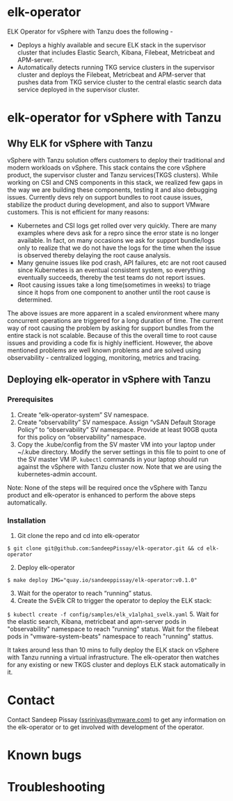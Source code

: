 # elk-operator
ELK Operator for vSphere with Tanzu does the following -
- Deploys a highly available and secure ELK stack in the supervisor cluster that includes Elastic Search, Kibana, Filebeat, Metricbeat and APM-server.
- Automatically detects running TKG service clusters in the supervisor cluster and deploys the Filebeat, Metricbeat and APM-server that pushes data from TKG service cluster to the central elastic search data service deployed in the supervisor cluster.

# elk-operator for vSphere with Tanzu
## Why ELK for vSphere with Tanzu
vSphere with Tanzu solution offers customers to deploy their traditional and modern workloads on vSphere. This stack contains the core vSphere product, the supervisor cluster and Tanzu services(TKGS clusters). While working on CSI and CNS components in this stack, we realized few gaps in the way we are building these components, testing it and also debugging issues. Currently devs rely on support bundles to root cause issues, stabilize the product during development, and also to support VMware customers. This is not efficient for many reasons:
- Kubernetes and CSI logs get rolled over very quickly. There are many examples where devs ask for a repro since the error state is no longer available. In fact, on many occasions we ask for support bundle/logs only to realize that we do not have the logs for the time when the issue is observed thereby delaying the root cause analysis.
- Many genuine issues like pod crash, API failures, etc are not root caused since Kubernetes is an eventual consistent system, so everything eventually succeeds, thereby the test teams do not report issues.
- Root causing issues take a long time(sometimes in weeks) to triage since it hops from one component to another until the root cause is determined.

The above issues are more apparent in a scaled environment where many concurrent operations are triggered for a long duration of time. The current way of root causing the problem by asking for support bundles from the entire stack is not scalable. Because of this the overall time to root cause issues and providing a code fix is highly inefficient. However, the above mentioned problems are well known problems and are solved using observability - centralized logging, monitoring, metrics and tracing.

## Deploying elk-operator in vSphere with Tanzu
### Prerequisites
1. Create “elk-operator-system” SV namespace.
2. Create “observability” SV namespace. Assign “vSAN Default Storage Policy” to “observability” SV namespace. Provide at least 90GB quota for this policy on “observability” namespace.
3. Copy the .kube/config from the SV master VM into your laptop under ~/.kube directory. Modify the server settings in this file to point to one of the SV master VM IP. `kubectl` commands in your laptop should run against the vSphere with Tanzu cluster now. Note that we are using the kubernetes-admin account.

Note: None of the steps will be required once the vSphere with Tanzu product and elk-operator is enhanced to perform the above steps automatically.

### Installation
1. Git clone the repo and cd into elk-operator

`$ git clone git@github.com:SandeepPissay/elk-operator.git && cd elk-operator`

2. Deploy elk-operator

`$ make deploy IMG="quay.io/sandeeppissay/elk-operator:v0.1.0"`

3. Wait for the operator to reach “running” status.
4. Create the SvElk CR to trigger the operator to deploy the ELK stack:

`$ kubectl create -f config/samples/elk_v1alpha1_svelk.yaml`
5. Wait for the elastic search, Kibana, metricbeat and apm-server pods in "observability" namespace to reach "running" status. Wait for the filebeat pods in "vmware-system-beats" namespace to reach "running" stattus. 

It takes around less than 10 mins to fully deploy the ELK stack on vSphere with Tanzu running a virtual infrastructure. The elk-operator then watches for any existing or new TKGS cluster and deploys ELK stack automatically in it.

# Contact
Contact Sandeep Pissay (ssrinivas@vmware.com) to get any information on the elk-operator or to get involved with development of the operator.

# Known bugs

# Troubleshooting
